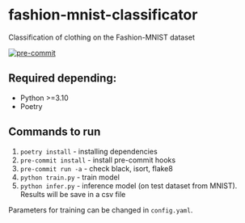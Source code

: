# fashion-mnist-classificator

Сlassification of clothing on the Fashion-MNIST dataset

[![pre-commit](https://github.com/Kulikov17/fashion-mnist-classificator/actions/workflows/pre-commit.yml/badge.svg)](https://github.com/Kulikov17/fashion-mnist-classificator/actions/workflows/pre-commit.yml)

## Required depending:
  - Python >=3.10
  - Poetry

## Сommands to run
1. `poetry install` -  installing dependencies
2. `pre-commit install` - install pre-commit hooks
3. `pre-commit run -a` - check black, isort, flake8
4. `python train.py` - train model
5. `python infer.py` - inference model (on test dataset from MNIST). Results will be save in a csv file

Parameters for training can be changed in `config.yaml`.
